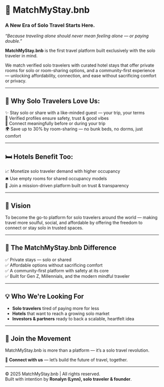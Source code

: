 # 🌟 MatchMyStay.bnb  
### A New Era of Solo Travel Starts Here.  
*“Because traveling alone should never mean feeling alone — or paying double.”*

**MatchMyStay.bnb** is the first travel platform built exclusively with the solo traveler in mind.

We match verified solo travelers with curated hotel stays that offer private rooms for solo or room-sharing options, and a community-first experience — unlocking affordability, connection, and ease without sacrificing comfort or privacy.

---

## 🧳 Why Solo Travelers Love Us:

✨ Stay solo or share with a like-minded guest — your trip, your terms  
🔐 Verified profiles ensure safety, trust & good vibes  
💬 Connect meaningfully before or during your trip  
🌍 Save up to 30% by room-sharing — no bunk beds, no dorms, just comfort  

---

## 🛏 Hotels Benefit Too:

📈 Monetize solo traveler demand with higher occupancy  
🛎 Use empty rooms for shared occupancy models  
🤝 Join a mission-driven platform built on trust & transparency  

---

## 🌱 Vision

To become the go-to platform for solo travelers around the world — making travel more soulful, social, and affordable by offering the freedom to connect or stay solo in trusted spaces.

---

## 🚀 The MatchMyStay.bnb Difference

✅ Private stays — solo or shared  
✅ Affordable options without sacrificing comfort  
✅ A community-first platform with safety at its core  
✅ Built for Gen Z, Millennials, and the modern mindful traveler  

---

## 💡 Who We're Looking For

- **Solo travelers** tired of paying more for less  
- **Hotels** that want to reach a growing solo market  
- **Investors & partners** ready to back a scalable, heartfelt idea  

---

## 🤝 Join the Movement

MatchMyStay.bnb is more than a platform — it’s a solo travel revolution.  

🔗 **Connect with us** — let’s build the future of travel, together.

---

© 2025 MatchMyStay.bnb | All rights reserved.  
Built with intention by **Ronalyn (Lynn), solo traveler & founder**.
